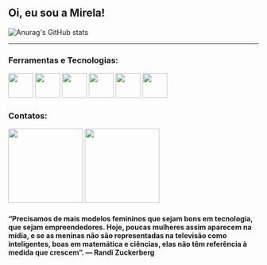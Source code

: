 <h2>Oi, eu sou a Mirela! </h1>

![Anurag's GitHub stats](https://github-readme-stats.vercel.app/api?username=Miniki7&theme=tokyonight&show_icons=true)

________________________________________________________________________________________________________________________________________
### Ferramentas e Tecnologias:
<div>
 <img src="https://cdn.jsdelivr.net/gh/devicons/devicon/icons/github/github-original.svg" width="50"/>
 <img src="https://cdn.jsdelivr.net/gh/devicons/devicon/icons/python/python-original.svg" width="50" />  
 <img src="https://cdn.jsdelivr.net/gh/devicons/devicon/icons/html5/html5-original.svg" width="50" />
 <img src="https://cdn.jsdelivr.net/gh/devicons/devicon/icons/git/git-original-wordmark.svg" width="50"/> 
  <img src="https://cdn.jsdelivr.net/gh/devicons/devicon/icons/google/google-original.svg"width="50" />  
  <img src="https://cdn.jsdelivr.net/gh/devicons/devicon/icons/arduino/arduino-original-wordmark.svg" width="50"/>     
</div>

### Contatos:

<div>
  <a href="https://instagram.com/mirela_tiscoski" target="_blank"><img loading="lazy"
  src="https://img.shields.io/badge/-Instagram-%23E4405F?style=for-thebadge&logo=instagram&logoColor=white" target="_blank" width="150"></a>
  <a href="https://www.linkedin.com/in/mirela-pasini-677a43277/" target="_blank"><img loading="lazy"
  src="https://img.shields.io/badge/-LinkedIn-%230077B5?style=for-the-badge&logo=linkedin&logoColor=white"
  target="_blank" width="150"></a>
</div>

<h4> “Precisamos de mais modelos femininos que sejam bons em tecnologia, que sejam empreendedores. Hoje, poucas mulheres assim aparecem na mídia, e se as meninas não são representadas na televisão como inteligentes, boas em matemática e ciências, elas não têm referência à medida que crescem”. — Randi Zuckerberg
</h4>
